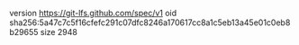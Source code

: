 version https://git-lfs.github.com/spec/v1
oid sha256:5a47c7c5f16cfefc291c07dfc8246a170617cc8a1c5eb13a45e01c0eb8b29655
size 2948
